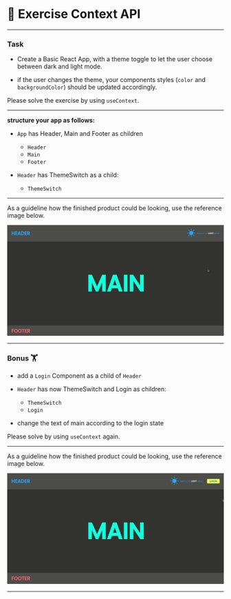 
# :cartwheeling: Exercise Context API

---
### Task

- Create a Basic React App, with a theme toggle to let the user choose between dark and light mode. 

- if the user changes the theme, your components styles (`color` and `backgroundColor`) should be updated accordingly.

Please solve the exercise by using `useContext`.

---

**structure your app as follows:**


- `App` has Header, Main and Footer as children
  - `Header`
  - `Main`
  - `Footer`


- `Header` has ThemeSwitch as a child:
  - `ThemeSwitch` 

---
As a guideline how the finished product could be looking, use the reference image below.

![](./src/assets/theme.gif)

---

### Bonus :weight_lifting:

- add a `Login` Component as a child of `Header`

 - `Header` has now ThemeSwitch and Login as children:
   - `ThemeSwitch` 
   - `Login`

- change the text of main according to the login state
 
Please solve by using `useContext` again.

---
As a guideline how the finished product could be looking, use the reference image below.

![](./src/assets/login.gif)

---





